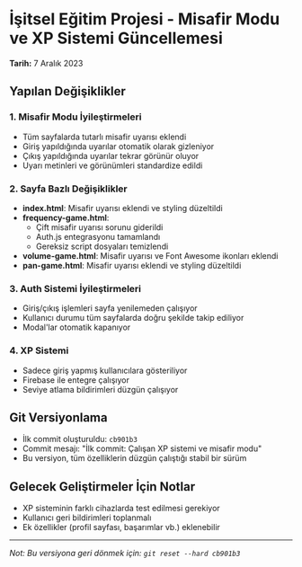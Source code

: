 # İşitsel Eğitim Projesi - Misafir Modu ve XP Sistemi Güncellemesi

**Tarih:** 7 Aralık 2023

## Yapılan Değişiklikler

### 1. Misafir Modu İyileştirmeleri
- Tüm sayfalarda tutarlı misafir uyarısı eklendi
- Giriş yapıldığında uyarılar otomatik olarak gizleniyor
- Çıkış yapıldığında uyarılar tekrar görünür oluyor
- Uyarı metinleri ve görünümleri standardize edildi

### 2. Sayfa Bazlı Değişiklikler
- **index.html**: Misafir uyarısı eklendi ve styling düzeltildi
- **frequency-game.html**: 
  - Çift misafir uyarısı sorunu giderildi
  - Auth.js entegrasyonu tamamlandı
  - Gereksiz script dosyaları temizlendi
- **volume-game.html**: Misafir uyarısı ve Font Awesome ikonları eklendi
- **pan-game.html**: Misafir uyarısı eklendi ve styling düzeltildi

### 3. Auth Sistemi İyileştirmeleri
- Giriş/çıkış işlemleri sayfa yenilemeden çalışıyor
- Kullanıcı durumu tüm sayfalarda doğru şekilde takip ediliyor
- Modal'lar otomatik kapanıyor

### 4. XP Sistemi
- Sadece giriş yapmış kullanıcılara gösteriliyor
- Firebase ile entegre çalışıyor
- Seviye atlama bildirimleri düzgün çalışıyor

## Git Versiyonlama
- İlk commit oluşturuldu: `cb901b3`
- Commit mesajı: "İlk commit: Çalışan XP sistemi ve misafir modu"
- Bu versiyon, tüm özelliklerin düzgün çalıştığı stabil bir sürüm

## Gelecek Geliştirmeler İçin Notlar
- XP sisteminin farklı cihazlarda test edilmesi gerekiyor
- Kullanıcı geri bildirimleri toplanmalı
- Ek özellikler (profil sayfası, başarımlar vb.) eklenebilir

---
*Not: Bu versiyona geri dönmek için: `git reset --hard cb901b3`*
